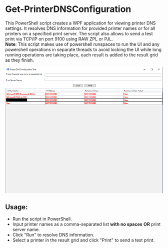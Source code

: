 # Get-PrinterDNSConfiguration

This PowerShell script creates a WPF application for viewing printer DNS settings. It resolves DNS information for provided printer names or for all printers on a specified print server. The script also allows to send a test print via TCP/IP on port 9100 using RAW ZPL or PJL.<br/>
**Note**: This script makes use of powershell runspaces to run the UI and any powershell operations in separate threads to avoid locking the UI while long running operations are taking place, each result is added to the result grid as they finish.

<img alt="Get-PrinterDNSConfiguration screenshot" src="/assets/get-printerdnsconfiguration-screenshot.png"/>

## Usage:
- Run the script in PowerShell.
- Input printer names as a comma-separated list **with no spaces** **OR** print server name.
- Click "Run" to resolve DNS information.
- Select a printer in the result grid and click "Print" to send a test print.